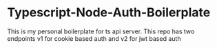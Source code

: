 # Typescript-Node-Auth-Boilerplate
This is my personal boilerplate for ts api server. This repo has two endpoints v1 for cookie based auth and v2 for jwt based auth
